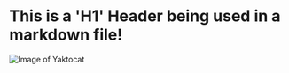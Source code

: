 # This is a 'H1' Header being used in a markdown file!

![Image of Yaktocat](https://octodex.github.com/images/yaktocat.png)
